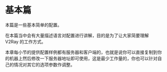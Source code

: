 # 基本篇

本篇是一些基本简单的配置。

在本篇当中会有大量描述语言对配置进行讲解，目的是为了让大家简要理解 V2Ray 的工作方式。

本章每小节的提供配置样例都有服务器和客户端的，也就是说你可以直接复制到你的机器上然后修改一下服务器地址即可使用，这是最少工作量的，你也可以针对自己的情况对其它的选项参数作调整。
